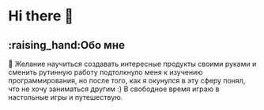<h1>Hi there 👋</h1>

<h2>:raising_hand:Обо мне</h2>

🌱 Желание научиться создавать интересные продукты своими руками и сменить рутинную работу подтолкнуло меня к изучению программирования, но после того, как я окунулся в эту сферу понял, что не хочу заниматься другим :)
В свободное время играю в настольные игры и путешествую.

<!--
**Harpeng/Harpeng** is a ✨ _special_ ✨ repository because its `README.md` (this file) appears on your GitHub profile.

Here are some ideas to get you started:

- 🔭 I’m currently working on ...
- 🌱 I’m currently learning ...
- 👯 I’m looking to collaborate on ...
- 🤔 I’m looking for help with ...
- 💬 Ask me about ...
- 📫 How to reach me: ...
- 😄 Pronouns: ...
- ⚡ Fun fact: ...
-->
